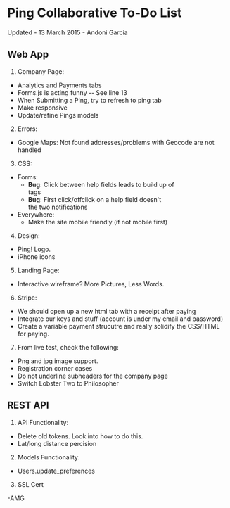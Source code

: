 # Ping Collaborative To-Do List

Updated - 13 March 2015 - Andoni Garcia

## Web App

1. Company Page:
  * Analytics and Payments tabs
  * Forms.js is acting funny -- See line 13
  * When Submitting a Ping, try to refresh to ping tab
  * Make responsive
  * Update/refine Pings models
2. Errors:
  * Google Maps:
    Not found addresses/problems with Geocode are not handled
3. CSS:
  * Forms:
  	- **Bug**: Click between help fields leads to build up of <br /> tags
    - **Bug**: First click/offclick on a help field doesn't <br /> the two notifications
  * Everywhere:
    - Make the site mobile friendly (if not mobile first)
4. Design:
  * Ping! Logo.
  * iPhone icons
5. Landing Page:
  * Interactive wireframe? More Pictures, Less Words.
6. Stripe:
  * We should open up a new html tab with a receipt after paying
  * Integrate our keys and stuff (account is under my email and password)
  * Create a variable payment strucutre and really solidify the CSS/HTML for paying.
7. From live test, check the following:
  * Png and jpg image support.
  * Registration corner cases
  * Do not underline subheaders for the company page
  * Switch Lobster Two to Philosopher

## REST API

1. API Functionality:
  * Delete old tokens. Look into how to do this.
  * Lat/long distance percision
2. Models Functionality:
  * Users.update_preferences
3. SSL Cert

-AMG
